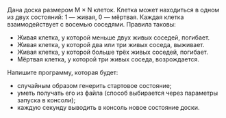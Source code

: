 Дана доска размером M × N клеток. Клетка может находиться в одном из двух состояний: 1 — живая, 0 — мёртвая. Каждая клетка взаимодействует с восемью соседями. Правила таковы:
- Живая клетка, у которой меньше двух живых соседей, погибает.
- Живая клетка, у которой два или три живых соседа, выживает.
- Живая клетка, у которой больше трёх живых соседей, погибает.
- Мёртвая клетка, у которой три живых соседа, возрождается.

Напишите программу, которая будет:
- случайным образом генерить стартовое состояние;
- уметь получать его из файла (способ выбирается через параметры запуска в консоли);
- каждую секунду выводить в консоль новое состояние доски.
